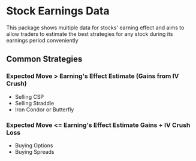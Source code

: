 # Stock Earnings Data

This package shows multiple data for stocks' earning effect and aims to allow traders to estimate the best strategies for any stock during its earnings period conveniently 

## Common Strategies 

### Expected Move > Earning's Effect Estimate (Gains from IV Crush)

- Selling CSP
- Selling Straddle
- Iron Condor or Butterfly

### Expected Move <= Earning's Effect Estimate Gains + IV Crush Loss

- Buying Options
- Buying Spreads